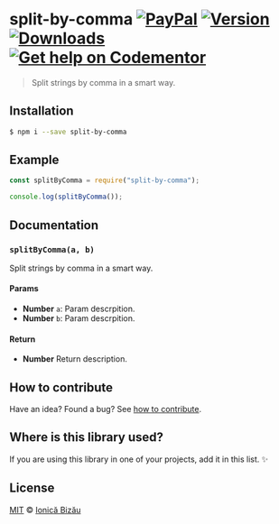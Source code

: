 # split-by-comma [![PayPal](https://img.shields.io/badge/%24-paypal-f39c12.svg)][paypal-donations] [![Version](https://img.shields.io/npm/v/split-by-comma.svg)](https://www.npmjs.com/package/split-by-comma) [![Downloads](https://img.shields.io/npm/dt/split-by-comma.svg)](https://www.npmjs.com/package/split-by-comma) [![Get help on Codementor](https://cdn.codementor.io/badges/get_help_github.svg)](https://www.codementor.io/johnnyb?utm_source=github&utm_medium=button&utm_term=johnnyb&utm_campaign=github)

> Split strings by comma in a smart way.

## Installation

```sh
$ npm i --save split-by-comma
```

## Example

```js
const splitByComma = require("split-by-comma");

console.log(splitByComma());
```

## Documentation

### `splitByComma(a, b)`
Split strings by comma in a smart way.

#### Params
- **Number** `a`: Param descrpition.
- **Number** `b`: Param descrpition.

#### Return
- **Number** Return description.

## How to contribute
Have an idea? Found a bug? See [how to contribute][contributing].

## Where is this library used?
If you are using this library in one of your projects, add it in this list. :sparkles:

## License

[MIT][license] © [Ionică Bizău][website]

[paypal-donations]: https://www.paypal.com/cgi-bin/webscr?cmd=_s-xclick&hosted_button_id=RVXDDLKKLQRJW
[donate-now]: http://i.imgur.com/6cMbHOC.png

[license]: http://showalicense.com/?fullname=Ionic%C4%83%20Biz%C4%83u%20%3Cbizauionica%40gmail.com%3E%20(http%3A%2F%2Fionicabizau.net)&year=2016#license-mit
[website]: http://ionicabizau.net
[contributing]: /CONTRIBUTING.md
[docs]: /DOCUMENTATION.md